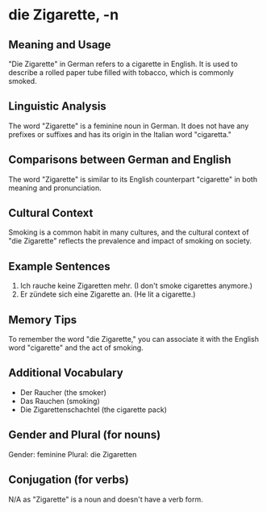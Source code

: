 # die Zigarette, -n
## Meaning and Usage
"Die Zigarette" in German refers to a cigarette in English. It is used to describe a rolled paper tube filled with tobacco, which is commonly smoked.

## Linguistic Analysis
The word "Zigarette" is a feminine noun in German. It does not have any prefixes or suffixes and has its origin in the Italian word "cigaretta."

## Comparisons between German and English
The word "Zigarette" is similar to its English counterpart "cigarette" in both meaning and pronunciation.

## Cultural Context
Smoking is a common habit in many cultures, and the cultural context of "die Zigarette" reflects the prevalence and impact of smoking on society.

## Example Sentences
1. Ich rauche keine Zigaretten mehr. (I don't smoke cigarettes anymore.)
2. Er zündete sich eine Zigarette an. (He lit a cigarette.)

## Memory Tips
To remember the word "die Zigarette," you can associate it with the English word "cigarette" and the act of smoking.

## Additional Vocabulary
- Der Raucher (the smoker)
- Das Rauchen (smoking)
- Die Zigarettenschachtel (the cigarette pack)

## Gender and Plural (for nouns)
Gender: feminine
Plural: die Zigaretten

## Conjugation (for verbs)
N/A as "Zigarette" is a noun and doesn't have a verb form.